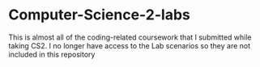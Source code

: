 # Computer-Science-2-labs


This is almost all of the coding-related coursework that I submitted while taking CS2. I no longer have access to the Lab scenarios so they are not included in this repository
